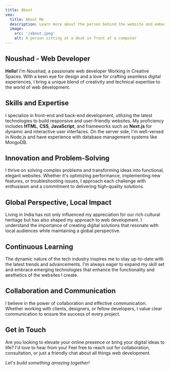 ```yaml
---
title: About
seo:
  title: About Me
  description: Learn more about the person behind the website and embark on a journey of inspiration and shared experiences.
  image:
    src: '/about.jpeg'
    alt: A person sitting at a desk in front of a computer
---
```


## Noushad - Web Developer

**Hello!** I'm Noushad, a passionate web developer Working in Creative Spaces. With a keen eye for design and a love for crafting seamless digital experiences, I bring a unique blend of creativity and technical expertise to the world of web development.

## Skills and Expertise

I specialize in front-end and back-end development, utilizing the latest technologies to build responsive and user-friendly websites. My proficiency includes **HTML**, **CSS**, **JavaScript**, and frameworks such as **Next.js** for dynamic and interactive user interfaces. On the server side, I'm well-versed in Node.js and have experience with database management systems like MongoDB.

## Innovation and Problem-Solving

I thrive on solving complex problems and transforming ideas into functional, elegant websites. Whether it's optimizing performance, implementing new features, or troubleshooting issues, I approach each challenge with enthusiasm and a commitment to delivering high-quality solutions.

## Global Perspective, Local Impact

Living in India has not only influenced my appreciation for our rich cultural heritage but has also shaped my approach to web development. I understand the importance of creating digital solutions that resonate with local audiences while maintaining a global perspective.

## Continuous Learning

The dynamic nature of the tech industry inspires me to stay up-to-date with the latest trends and advancements. I'm always eager to expand my skill set and embrace emerging technologies that enhance the functionality and aesthetics of the websites I create.

## Collaboration and Communication

I believe in the power of collaboration and effective communication. Whether working with clients, designers, or fellow developers, I value clear communication to ensure the success of every project.

## Get in Touch

Are you looking to elevate your online presence or bring your digital ideas to life? I'd love to hear from you! Feel free to reach out for collaboration, consultation, or just a friendly chat about all things web development.

_Let's build something amazing together!_
